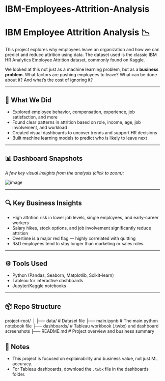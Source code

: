 # IBM-Employees-Attrition-Analysis
# IBM Employee Attrition Analysis 📉

This project explores why employees leave an organization and how we can predict and reduce attrition using data. The dataset used is the classic IBM HR Analytics Employee Attrition dataset, commonly found on Kaggle.

We looked at this not just as a machine learning problem, but as a **business problem**. What factors are pushing employees to leave? What can be done about it? And what’s the cost of ignoring it?

---

## 🧠 What We Did

- Explored employee behavior, compensation, experience, job satisfaction, and more
- Found clear patterns in attrition based on role, income, age, job involvement, and workload
- Created visual dashboards to uncover trends and support HR decisions
- Built machine learning models to predict who is likely to leave next

---

## 📊 Dashboard Snapshots

_A few key visual insights from the analysis (click to zoom):_

<!-- Paste dashboard images below -->
![image](https://github.com/user-attachments/assets/dbf8bf98-10ef-404b-aa4d-93c290c51194)


---

## 🔍 Key Business Insights

- High attrition risk in lower job levels, single employees, and early-career workers
- Salary hikes, stock options, and job involvement significantly reduce attrition
- Overtime is a major red flag — highly correlated with quitting
- R&D employees tend to stay longer than marketing or sales roles

---

## ⚙️ Tools Used

- Python (Pandas, Seaborn, Matplotlib, Scikit-learn)
- Tableau for interactive dashboards
- Jupyter/Kaggle notebooks

---

## 📦 Repo Structure
project-root/
│
├── data/                # Dataset file
├── main.ipynb           # The main python notebook file
├── dashboards/          # Tableau workbook (.twbx) and dashboard screenshots
├── README.md            # Project overview and business summary

## 📌 Notes

- This project is focused on explainability and business value, not just ML accuracy.
- For Tableau dashboards, download the `.twbx` file in the dashboards folder.
